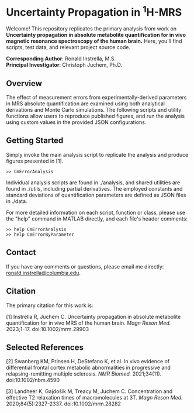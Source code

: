 # Uncertainty Propagation in <sup>1</sup>H-MRS
Welcome! This repository replicates the primary analysis from work on **Uncertainty propagation in absolute metabolite quantification for in vivo magnetic resonance spectroscopy of the human brain.** Here, you'll find scripts, test data, and relevant project source code.

**Corresponding Author**: Ronald Instrella, M.S.<br>
**Principal Investigator**: Christoph Juchem, Ph.D.

## Overview
The effect of measurement errors from experimentally-derived parameters in MRS absolute quantification are examined using both analytical derivations and Monte Carlo simulations. The following scripts and utility functions allow users to reproduce published figures, and run the analysis using custom values in the provided JSON configurations.

## Getting Started

Simply invoke the main analysis script to replicate the analysis and produce figures presented in [1].

```
>> CmErrorAnalysis
```

Individual analysis scripts are found in ./analysis, and shared utilities are found in ./utils, including partial derivatives. The employed constants and standard deviations of quantification parameters are defined as JSON files in ./data.

For more detailed information on each script, function or class, please use the "help" command in MATLAB directly, and each file's header comments:

```
>> help CmErrorAnalysis
>> help CmErrorByParameter
```

## Contact
If you have any comments or questions, please email me directly: ronald.instrella@columbia.edu.

## Citation
The primary citation for this work is:

[1] Instrella R, Juchem C. Uncertainty propagation in absolute metabolite quantification for in vivo MRS of the human brain. *Magn Reson Med.* 2023;1-17. doi:10.1002/mrm.29903

## Selected References

[2] Swanberg KM, Prinsen H, DeStefano K, et al. In vivo evidence of differential frontal cortex metabolic abnormalities in progressive and relapsing-remitting multiple sclerosis. *NMR Biomed.* 2021;34(11). doi:10.1002/nbm.4590

[3] Landheer K, Gajdošík M, Treacy M, Juchem C. Concentration and effective T2 relaxation times of macromolecules at 3T. *Magn Reson Med.* 2020;84(5):2327-2337. doi:10.1002/mrm.28282
